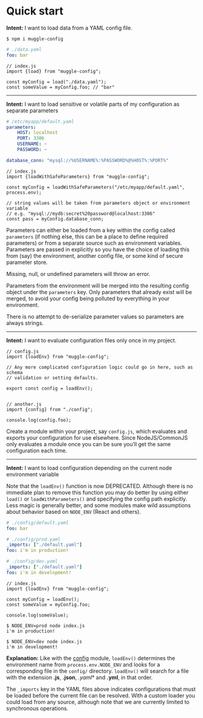 # Quick start

**Intent:** I want to load data from a YAML config file.

```
$ npm i muggle-config
```

```yaml
# ./data.yaml
foo: bar
```

```ecmascript6
// index.js
import {load} from "muggle-config";

const myConfig = load("./data.yaml");
const someValue = myConfig.foo; // "bar"
```

---

**Intent:** I want to load sensitive or volatile parts of my configuration as
separate parameters

```yaml
# /etc/myapp/default.yaml
parameters:
    HOST: localhost
    PORT: 3306
    USERNAME: ~
    PASSWORD: ~

database_conn: "mysql://%USERNAME%:%PASSWORD%@%HOST%:%PORT%"
```

```ecmascript 6
// index.js
import {loadWithSafeParameters} from "muggle-config";

const myConfig = loadWithSafeParameters("/etc/myapp/default.yaml", process.env);

// string values will be taken from parameters object or environment variable
// e.g. "mysql://mydb:secret%20password@localhost:3306"
const pass = myConfig.database_conn;
```

Parameters can either be loaded from a key within the config called `parameters`
(if nothing else, this can be a place to define required parameters) or
from a separate source such as environment variables. Parameters are passed
in explicitly so you have the choice of loading this from (say) the environment,
another config file, or some kind of secure parameter store.

Missing, null, or undefined parameters will throw an error.

Parameters from the environment will be merged into the resulting config object
under the `parameters` key. Only parameters that already exist will be merged,
to avoid your config being polluted by everything in your environment.

There is no attempt to de-serialize parameter values so parameters are always
strings.


---

**Intent:** I want to evaluate configuration files only once in my project.

```ecmascript6
// config.js
import {loadEnv} from "muggle-config";

// Any more complicated configuration logic could go in here, such as schema
// validation or setting defaults.

export const config = loadEnv();


// another.js
import {config} from "./config";

console.log(config.foo);
```

Create a module within your project, say `config.js`, which evaluates and
exports your configuration for use elsewhere. Since NodeJS/CommonJS only
evaluates a module once you can be sure you’ll get the same configuration each
time.

---

**Intent:** I want to load configuration depending on the current node
environment variable

Note that the `loadEnv()` function is now DEPRECATED. Although there is no
immediate plan to remove this function you may do better by using either
`load()` or `loadWithParameters()` and specifying the config path explicitly.
Less magic is generally better, and some modules make wild assumptions about
behavior based on `NODE_ENV` (React and others).
 
```yaml
# ./config/default.yaml
foo: bar

# ./config/prod.yaml
_imports: ["./default.yaml"]
foo: i'm in production!

# ./config/dev.yaml
_imports: ["./default.yaml"]
foo: i'm in development!
```

```ecmascript6
// index.js
import {loadEnv} from "muggle-config";

const myConfig = loadEnv();
const someValue = myConfig.foo;

console.log(someValue);
```

```console
$ NODE_ENV=prod node index.js
i'm in production!

$ NODE_ENV=dev node index.js
i'm in development!
```

**Explanation:** Like with the [config]() module, `loadEnv()` determines the
environment name from `process.env.NODE_ENV` and looks for a corresponding file
in the `config/` directory. `loadEnv()` will search for a file with the
extension **.js**, **.json**, *.yaml** and **.yml**, in that order.

The `_imports` key in the YAML files above indicates configurations that must be
loaded before the current file can be resolved. With a custom loader you could
load from any source, although note that we are currently limited to synchronous
operations.

